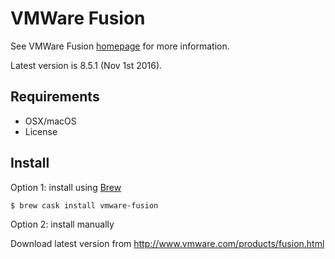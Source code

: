 # VMWare Fusion

See VMWare Fusion [homepage](http://www.vmware.com/products/fusion.html) for more information.

Latest version is 8.5.1 (Nov 1st 2016).

## Requirements

- OSX/macOS
- License

## Install

Option 1: install using [Brew](brew.md)

```
$ brew cask install vmware-fusion
```

Option 2: install manually

Download latest version from http://www.vmware.com/products/fusion.html
